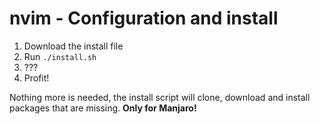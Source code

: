 # nvim - Configuration and install

1. Download the install file
2. Run `./install.sh`
3. ???
4. Profit!

Nothing more is needed, the install script will clone, download and install packages that are missing.
**Only for Manjaro!**
